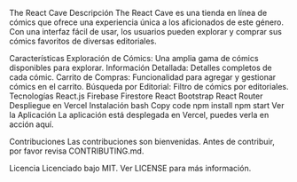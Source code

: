 The React Cave
Descripción
The React Cave es una tienda en línea de cómics que ofrece una experiencia única a los aficionados de este género. Con una interfaz fácil de usar, los usuarios pueden explorar y comprar sus cómics favoritos de diversas editoriales.

Características
Exploración de Cómics: Una amplia gama de cómics disponibles para explorar.
Información Detallada: Detalles completos de cada cómic.
Carrito de Compras: Funcionalidad para agregar y gestionar cómics en el carrito.
Búsqueda por Editorial: Filtro de cómics por editoriales.
Tecnologías
React.js
Firebase Firestore
React Bootstrap
React Router
Despliegue en Vercel
Instalación
bash
Copy code
npm install
npm start
Ver la Aplicación
La aplicación está desplegada en Vercel, puedes verla en acción aquí.

Contribuciones
Las contribuciones son bienvenidas. Antes de contribuir, por favor revisa CONTRIBUTING.md.

Licencia
Licenciado bajo MIT. Ver LICENSE para más información.
